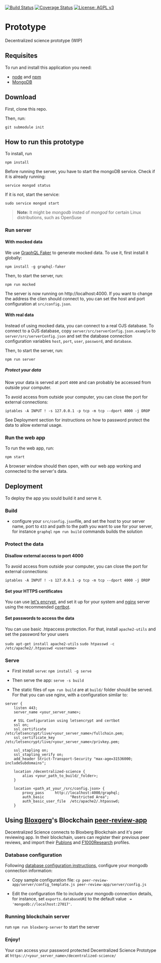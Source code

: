 [![Build Status](https://travis-ci.org/DecentralizedScience/Prototype.png?branch=master)](https://travis-ci.org/DecentralizedScience/Prototype/)
[![Coverage Status](https://coveralls.io/repos/github/DecentralizedScience/Prototype/badge.svg?branch=master&service=github)](https://coveralls.io/github/DecentralizedScience/Prototype?branch=master&service=github)
[![License: AGPL v3](https://img.shields.io/github/license/DecentralizedScience/Prototype?color=blue)](http://www.gnu.org/licenses/agpl-3.0)

# Prototype
Decentralized science prototype (WIP)

## Requisites

To run and install this application you need:

* [node](https://nodejs.org) and [npm](https://www.npmjs.com/)
* [MongoDB](https://www.mongodb.com/)

## Download
First, clone this repo.

Then, run:

`git submodule init`

## How to run this prototype

To install, run

```
npm install
```

Before running the server, you have to start the mongoDB service. Check if it is already running:
```
service mongod status
```

If it is not, start the service:
```
sudo service mongod start
```

> **Note:** It might be *mongodb* insted of *mongod* for certain Linux distributions, such as OpenSuse

### Run server

#### With mocked data

We use [GraphQL Faker](https://github.com/APIs-guru/graphql-faker) to generate mocked data. To use it, first install it globally:

```
npm install -g graphql-faker
```

Then, to start the server, run:

```
npm run mocked
```

The server is now running on http://localhost:4000. If you want to change the address the clien should connect to, you can set the host and port configuration at `src/config.json`.


#### With real data

Instead of using mocked data, you can connect to a real OJS database. To connect to a OJS database, copy `server/src/serverConfig.json.example` to `server/src/serverConfig.json` and set the database connection configuration variables `host`, `port`, `user`, `password`, and `database`.

Then, to start the server, run:

```
npm run server
```

##### Protect your data
Now your data is served at port `4000` and can probably be accessed from outside your computer.

To avoid access from outside your computer, you can close the port for external connections:

```
iptables -A INPUT ! -s 127.0.0.1 -p tcp -m tcp --dport 4000 -j DROP
```

See Deployment section for instructions on how to password protect the data to allow external usage.

### Run the web app

To run the web app, run:

```
npm start
```

A browser window should then open, with our web app working and connected to the server's data.

## Deployment

To deploy the app you sould build it and serve it.

### Build
- configure your `src/config.json`file, and set the host to your server name, port to `433` and path to the path you want to use for your server, for instance `graphql`
`npm run build` commands builds the solution

### Protect the data
#### Disallow external access to port 4000
To avoid access from outside your computer, you can close the port for external connections:

```
iptables -A INPUT ! -s 127.0.0.1 -p tcp -m tcp --dport 4000 -j DROP
```

#### Set your HTTPS certificates
You can use [let's encrypt](https://letsencrypt.org/), and set it up for your system and [nginx](nginx.org) server using the recommended [certbot](https://certbot.eff.org/).

#### Set passwords to access the data
You can use basic .htpaccess protection. For that, install `apache2-utils` and set the password for your users

`sudo apt-get install apache2-utils`
`sudo htpasswd -c /etc/apache2/.htpasswd <username>`

### Serve
- First install `serve`: `npm install -g serve`
- Then serve the app: `serve -s build`

- The static files of `npm run build` are at `build/` folder should be served. For that you can use nginx, with a configuration similar to:

```
server {
    listen 443;
    server_name <your_server_name>;

    # SSL Configuration using letsencrypt and certbot
    ssl on;
    ssl_certificate /etc/letsencrypt/live/<your_server_name>/fullchain.pem;
    ssl_certificate_key /etc/letsencrypt/live/<your_server_name>/privkey.pem;

    ssl_stapling on;
    ssl_stapling_verify on;
    add_header Strict-Transport-Security "max-age=31536000; includeSubdomains";

    location /decentralized-science {
        alias <your_path_to_build/_folder>;
    }

    location <path_at_your_/src/config.json> {
        proxy_pass     http://localhost:4000/graphql;
        auth_basic            "Restricted Area";
        auth_basic_user_file  /etc/apache2/.htpasswd;
    }
```

## Using [Bloxgerg](https://bloxberg.org/)'s Blockchain [peer-review-app](https://github.com/bloxberg-org/peer-review-app)

Decentralized Science connects to Bloxberg Blockchain and it's peer reviewing app. In their blockchain, users can register their previous peer reviews, and import their [Publons](https://publons.com/) and [F1000Research](https://f1000research.com/) profiles.

### Database configuration
Following [database configuration instructions](https://github.com/DecentralizedScience/peer-review-app#configure-database-connection), configure your mongodb connection information:

- Copy sample configuration file:
`cp peer-review-app/server/config_template.js peer-review-app/server/config.js`

- Edit the configuration file to include your mongodb connection details, for instance, set `exports.databaseURI` to the default value ` = 'mongodb://localhost:27017'`.

### Running blockchain server

run `npm run bloxberg-server` to start the server

### Enjoy!

Your can access your password protected Decentralized Science Prototype at `https://<your_server_name>/decentralized-science/`
